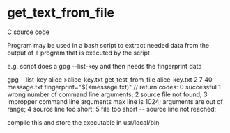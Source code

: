 # get_text_from_file

C source code

Program may be used in a bash script to extract needed data from the
output of a program that is executed by the script

e.g. script does a gpg --list-key and then needs the fingerprint data

gpg --list-key alice >alice-key.txt
get_test_from_file alice-key.txt 2 7 40 message.txt
fingerprint="$(<message.txt)"
//
return codes: 0 successful
  1 wrong number of command line arguments;
  2 source file not found;
  3 impropper command line arguments max line is 1024; arguments are out of range;
  4 source line too short;
  5 file too short -- source line not reached;

compile this and store the executable in usr/local/bin
